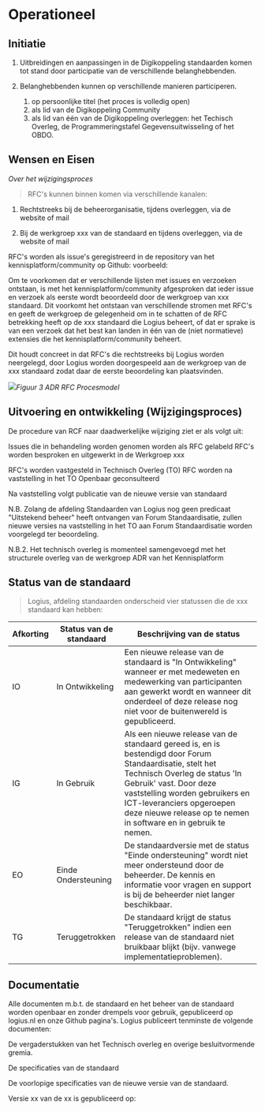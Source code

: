 # Operationeel

## Initiatie

1.  Uitbreidingen en aanpassingen in de Digikoppeling standaarden komen tot stand
    door participatie van de verschillende belanghebbenden.

2.  Belanghebbenden kunnen op verschillende manieren participeren.
    1. op persoonlijke titel (het proces is volledig open)
    2. als lid van de Digikoppeling Community
    3. als lid van één van de Digikoppeling overleggen: het Techisch Overleg,
       de Programmeringstafel Gegevensuitwisseling of het OBDO.

## Wensen en Eisen

_Over het wijzigingsproces_

> RFC's kunnen binnen komen via verschillende kanalen:

1.  Rechtstreeks bij de beheerorganisatie, tijdens overleggen, via de website of mail

2.  Bij de werkgroep xxx van de standaard en tijdens overleggen, via de
    website of mail

<aside class="example">
RFC's worden als issue's geregistreerd in de repository van het
kennisplatform/community op Github: voorbeeld:
<https://github.com/Geonovum/KP-APIs/issues>

Om te voorkomen dat er verschillende lijsten met issues en verzoeken
ontstaan, is met het kennisplatform/community afgesproken dat ieder
issue en verzoek als eerste wordt beoordeeld door de werkgroep van xxx
standaard. Dit voorkomt het ontstaan van verschillende stromen met
RFC's en geeft de werkgroep de gelegenheid om in te schatten of de RFC
betrekking heeft op de xxx standaard die Logius beheert, of dat er
sprake is van een verzoek dat het best kan landen in één van de (niet
normatieve) extensies die het kennisplatform/community beheert.

Dit houdt concreet in dat RFC's die rechtstreeks bij Logius worden
neergelegd, door Logius worden doorgespeeld aan de werkgroep van de
xxx standaard zodat daar de eerste beoordeling kan plaatsvinden.

![](./media/image11.png)*Figuur 3 ADR RFC Procesmodel*
</aside>

## Uitvoering en ontwikkeling (Wijzigingsproces)

<aside class="example">
De procedure van RCF naar daadwerkelijke wijziging ziet er als volgt
uit:

Issues die in behandeling worden genomen worden als RFC gelabeld RFC's
worden besproken en uitgewerkt in de Werkgroep xxx

RFC's worden vastgesteld in Technisch Overleg (TO) RFC worden na
vaststelling in het TO Openbaar geconsulteerd

Na vaststelling volgt publicatie van de nieuwe versie van standaard

N.B. Zolang de afdeling Standaarden van Logius nog geen predicaat
"Uitstekend beheer" heeft ontvangen van Forum Standaardisatie, zullen
nieuwe versies na vaststelling in het TO aan Forum Standaardisatie
worden voorgelegd ter beoordeling.

N.B.2. Het technisch overleg is momenteel samengevoegd met het
structurele overleg van de werkgroep ADR van het Kennisplatform
</aside>

## Status van de standaard

> Logius, afdeling standaarden onderscheid vier statussen die de xxx
> standaard kan hebben:


| **Afkorting** | **Status van de standaard** | **Beschrijving van de status** |
|      ---      |              ---            |               ---              |
| IO | In Ontwikkeling | Een nieuwe release van de standaard is "In Ontwikkeling" wanneer er met medeweten en medewerking van participanten aan gewerkt wordt en wanneer dit onderdeel of deze release nog niet voor de buitenwereld is gepubliceerd. |
| IG | In Gebruik      | Als een nieuwe release van de standaard gereed is, en is bestendigd door Forum Standaardisatie, stelt het Technisch Overleg de status 'In Gebruik' vast. Door deze vaststelling worden gebruikers en ICT-leveranciers opgeroepen deze nieuwe release op te nemen in software en in gebruik te nemen. |
| EO | Einde Ondersteuning | De standaardversie met de status "Einde ondersteuning" wordt niet meer ondersteund door de beheerder. De kennis en informatie voor vragen en support is bij de beheerder niet langer beschikbaar. |
| TG | Teruggetrokken   | De standaard krijgt de status "Teruggetrokken" indien een release van de standaard niet bruikbaar blijkt (bijv. vanwege implementatieproblemen). |

## Documentatie

<aside class="example">
Alle documenten m.b.t. de standaard en het beheer van de standaard
worden openbaar en zonder drempels voor gebruik, gepubliceerd op
logius.nl en onze Github pagina's. Logius publiceert tenminste de
volgende documenten:

De vergaderstukken van het Technisch overleg en overige
besluitvormende gremia.

De specificaties van de standaard

De voorlopige specificaties van de nieuwe versie van de standaard.

Versie xx van de xx is gepubliceerd op:
</aside>
